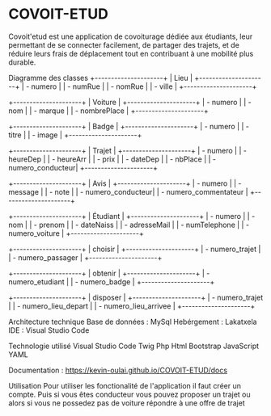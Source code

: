 # COVOIT-ETUD
Covoit'etud est une application de covoiturage dédiée aux étudiants, leur permettant de se connecter facilement, de partager des trajets, et de réduire leurs frais de déplacement tout en contribuant à une mobilité plus durable.

Diagramme des classes
+---------------------+
|       Lieu          |
+---------------------+
| - numero           |
| - numRue           |
| - nomRue           |
| - ville            |
+---------------------+

+---------------------+
|      Voiture        |
+---------------------+
| - numero           |
| - nom              |
| - marque           |
| - nombrePlace      |
+---------------------+

+---------------------+
|       Badge         |
+---------------------+
| - numero           |
| - titre            |
| - image            |
+---------------------+

+---------------------+
|       Trajet        |
+---------------------+
| - numero           |
| - heureDep         |
| - heureArr         |
| - prix             |
| - dateDep          |
| - nbPlace          |
| - numero_conducteur|
+---------------------+

+---------------------+
|       Avis          |
+---------------------+
| - numero           |
| - message          |
| - note             |
| - numero_conducteur|
| - numero_commentateur |
+---------------------+

+---------------------+
|      Étudiant       |
+---------------------+
| - numero           |
| - nom              |
| - prenom           |
| - dateNaiss        |
| - adresseMail      |
| - numTelephone     |
| - numero_voiture   |
+---------------------+

+---------------------+
|      choisir        |
+---------------------+
| - numero_trajet    |
| - numero_passager  |
+---------------------+

+---------------------+
|      obtenir        |
+---------------------+
| - numero_etudiant  |
| - numero_badge     |
+---------------------+

+---------------------+
|      disposer       |
+---------------------+
| - numero_trajet    |
| - numero_lieu_depart |
| - numero_lieu_arrivee |
+---------------------+


Architecture technique
Base de données : MySql
Hebérgement : Lakatxela
IDE : Visual Studio Code

Technologie utilisé
Visual Studio Code
Twig
Php
Html
Bootstrap
JavaScript
YAML

Documentation : https://kevin-oulai.github.io/COVOIT-ETUD/docs

Utilisation
Pour utiliser les fonctionalité de l'application il faut créer un compte.
Puis si vous êtes conducteur vous pouvez proposer un trajet ou alors si vous ne possedez pas de voiture répondre à une offre de trajet

